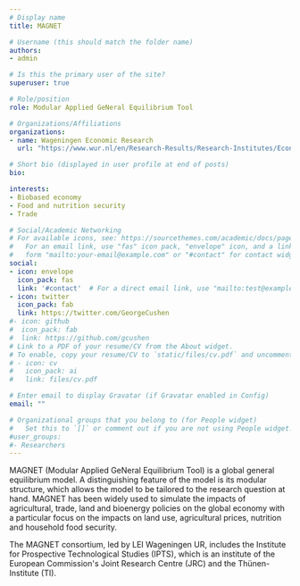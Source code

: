 ```yaml
---
# Display name
title: MAGNET

# Username (this should match the folder name)
authors:
- admin

# Is this the primary user of the site?
superuser: true

# Role/position
role: Modular Applied GeNeral Equilibrium Tool

# Organizations/Affiliations
organizations:
- name: Wageningen Economic Research
  url: "https://www.wur.nl/en/Research-Results/Research-Institutes/Economic-Research.htm"

# Short bio (displayed in user profile at end of posts)
bio:

interests:
- Biobased economy
- Food and nutrition security
- Trade

# Social/Academic Networking
# For available icons, see: https://sourcethemes.com/academic/docs/page-builder/#icons
#   For an email link, use "fas" icon pack, "envelope" icon, and a link in the
#   form "mailto:your-email@example.com" or "#contact" for contact widget.
social:
- icon: envelope
  icon_pack: fas
  link: '#contact'  # For a direct email link, use "mailto:test@example.org".
- icon: twitter
  icon_pack: fab
  link: https://twitter.com/GeorgeCushen
#- icon: github
#  icon_pack: fab
#  link: https://github.com/gcushen
# Link to a PDF of your resume/CV from the About widget.
# To enable, copy your resume/CV to `static/files/cv.pdf` and uncomment the lines below.
# - icon: cv
#   icon_pack: ai
#   link: files/cv.pdf

# Enter email to display Gravatar (if Gravatar enabled in Config)
email: ""

# Organizational groups that you belong to (for People widget)
#   Set this to `[]` or comment out if you are not using People widget.
#user_groups:
#- Researchers
---
```


MAGNET (Modular Applied GeNeral Equilibrium Tool) is a global general equilibrium model. A distinguishing feature of the model is its modular structure, which allows the model to be tailored to the research question at hand. MAGNET has been widely used to simulate the impacts of agricultural, trade, land and bioenergy policies on the global economy with a particular focus on the impacts on land use, agricultural prices, nutrition and household food security.

The MAGNET consortium, led by LEI Wageningen UR, includes the Institute for Prospective Technological Studies (IPTS), which is an institute of the European Commission's Joint Research Centre (JRC) and the Thünen-Institute (TI).
